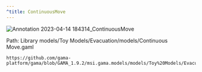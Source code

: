 ```yaml
---
^title: ContinuousMove
---
```


![Annotation 2023-04-14 184314_ContinuousMove](https://user-images.githubusercontent.com/4437331/232225645-73d26e9b-141e-4e82-912d-355baefa6840.png)

Path: Library models/Toy Models/Evacuation/models/Continuous Move.gaml

```gaml reference
https://github.com/gama-platform/gama/blob/GAMA_1.9.2/msi.gama.models/models/Toy%20Models/Evacuation/models/Continuous%20Move.gaml
```

